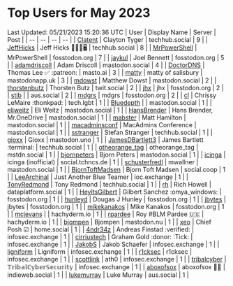 # Top Users for May 2023
Last Updated: 05/21/2023 15:20:36 UTC
| User | Display Name | Server | Post |
| -- | -- | -- | -- |
| [Clatent](https://techhub.social/@Clatent) | Clayton Tyger | techhub.social | 9 |
| [JeffHicks](https://techhub.social/@JeffHicks) | Jeff Hicks 🐶🎼🍷🖥️ | techhub.social | 8 |
| [MrPowerShell](https://fosstodon.org/@MrPowerShell) | MrPowerShell | fosstodon.org | 7 |
| [jaykul](https://fosstodon.org/@jaykul) | Joel Bennett | fosstodon.org | 5 |
| [adamdriscoll](https://mastodon.social/@adamdriscoll) | Adam Driscoll | mastodon.social | 4 |
| [DoctorDNS](https://masto.ai/@DoctorDNS) | Thomas Lee ✅ :patreon: | masto.ai | 3 |
| [matty](https://mastodonapp.uk/@matty) | matty of salisbury | mastodonapp.uk | 3 |
| [mdowst](https://mastodon.social/@mdowst) | Matthew Dowst | mastodon.social | 2 |
| [thorstenbutz](https://twit.social/@thorstenbutz) | Thorsten Butz | twit.social | 2 |
| [jhx](https://fosstodon.org/@jhx) | jhx | fosstodon.org | 2 |
| [stib](https://aus.social/@stib) |  | aus.social | 2 |
| [mdgrs](https://fosstodon.org/@mdgrs) | mdgrs | fosstodon.org | 2 |
| [cl](https://tech.lgbt/@cl) | Chrissy LeMaire :thonkpad: | tech.lgbt | 1 |
| [Bluedepth](https://mastodon.social/@Bluedepth) |  | mastodon.social | 1 |
| [eliweitz](https://mastodon.social/@eliweitz) | Eli Weitz | mastodon.social | 1 |
| [HansBrender](https://mastodon.social/@HansBrender) | Hans Brender, Mr.OneDrive | mastodon.social | 1 |
| [mabster](https://mastodon.social/@mabster) | Matt Hamilton | mastodon.social | 1 |
| [macadminsconf](https://mastodon.social/@macadminsconf) | MacAdmins Conference | mastodon.social | 1 |
| [sstranger](https://techhub.social/@sstranger) | Stefan Stranger | techhub.social | 1 |
| [gioxx](https://mastodon.uno/@gioxx) | Gioxx | mastodon.uno | 1 |
| [JamesDBartlett3](https://techhub.social/@JamesDBartlett3) | James Bartlett :terminal: | techhub.social | 1 |
| [otheorange_tag](https://mstdn.social/@otheorange_tag) | otheorange_tag | mstdn.social | 1 |
| [bjornpeters](https://mastodon.social/@bjornpeters) | Bjorn Peters | mastodon.social | 1 |
| [icinga](https://social.tchncs.de/@icinga) | icinga (inofficial) | social.tchncs.de | 1 |
| [schusterfredl](https://mastodon.social/@schusterfredl) | mwallner | mastodon.social | 1 |
| [BjornToftMadsen](https://social.coop/@BjornToftMadsen) | Bjorn Toft Madsen | social.coop | 1 |
| [LeeArchinal](https://ioc.exchange/@LeeArchinal) | Just Another Blue Teamer | ioc.exchange | 1 |
| [TonyRedmond](https://techhub.social/@TonyRedmond) | Tony Redmond | techhub.social | 1 |
| [rh](https://dataplatform.social/@rh) | Rich Howell | dataplatform.social | 1 |
| [HeyItsGilbert](https://fosstodon.org/@HeyItsGilbert) | Gilbert Sanchez :omya_windows: | fosstodon.org | 1 |
| [hunleyd](https://fosstodon.org/@hunleyd) | Dougas J Hunley | fosstodon.org | 1 |
| [jbytes](https://fosstodon.org/@jbytes) | jbytes | fosstodon.org | 1 |
| [mikekanakos](https://fosstodon.org/@mikekanakos) | Mike Kanakos | fosstodon.org | 1 |
| [mcjevans](https://hachyderm.io/@mcjevans) |  | hachyderm.io | 1 |
| [rpardee](https://hachyderm.io/@rpardee) | Roy #BLM Pardee 🇺🇸 | hachyderm.io | 1 |
| [bjompen](https://mastodon.nu/@bjompen) | Bjompen | mastodon.nu | 1 |
| [xeo](https://home.social/@xeo) | Chief Posh ☑ | home.social | 1 |
| [4ndr34z](https://infosec.exchange/@4ndr34z) | Andreas Finstad :verified: | infosec.exchange | 1 |
| [cirriustech](https://infosec.exchange/@cirriustech) | Graham Gold :donor: :Tick: | infosec.exchange | 1 |
| [JakobS](https://infosec.exchange/@JakobS) | Jakob Schaefer | infosec.exchange | 1 |
| [ligniform](https://infosec.exchange/@ligniform) | Ligniform | infosec.exchange | 1 |
| [r1cksec](https://infosec.exchange/@r1cksec) | r1cksec | infosec.exchange | 1 |
| [scottlink](https://infosec.exchange/@scottlink) | ath0 | infosec.exchange | 1 |
| [tribalcyber](https://infosec.exchange/@tribalcyber) | 𝕋𝕣𝕚𝕓𝕒𝕝ℂ𝕪𝕓𝕖𝕣𝕊𝕖𝕔𝕦𝕣𝕚𝕥𝕪 | infosec.exchange | 1 |
| [aboxofsox](https://indieweb.social/@aboxofsox) | aboxofsox 🧙🏼 | indieweb.social | 1 |
| [lukemurray](https://aus.social/@lukemurray) | Luke Murray | aus.social | 1 |

